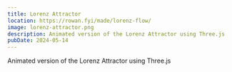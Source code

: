 ```yaml
---
title: Lorenz Attractor
location: https://rowan.fyi/made/lorenz-flow/
image: lorenz-attractor.png
description: Animated version of the Lorenz Attractor using Three.js
pubDate: 2024-05-14
---
```

Animated version of the Lorenz Attractor using Three.js